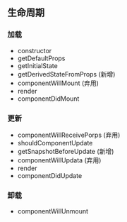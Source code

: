 ## 生命周期
### 加载
- constructor
- getDefaultProps
- getInitialState
- getDerivedStateFromProps (新增)
- componentWillMount (弃用)
- render
- componentDidMount
### 更新
- componentWillReceivePorps (弃用)
- shouldComponentUpdate
- getSnapshotBeforeUpdate (新增)
- componentWillUpdata (弃用)
- render
- componentDidUpdate
### 卸载
- componentWillUnmount